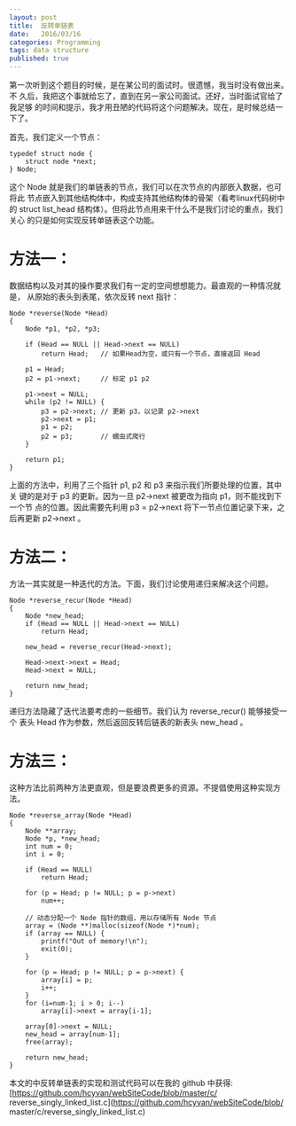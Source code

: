 ```yaml
---
layout: post
title:  反转单链表
date:   2016/03/16
categories: Programming
tags: data structure
published: true
---
```

第一次听到这个题目的时候，是在某公司的面试时。很遗憾，我当时没有做出来。不
久后，我把这个事就给忘了，直到在另一家公司面试。还好，当时面试官给了我足够
的时间和提示，我才用丑陋的代码将这个问题解决。现在，是时候总结一下了。

首先，我们定义一个节点：

    typedef struct node {
	    struct node *next;
    } Node;

这个 Node 就是我们的单链表的节点，我们可以在次节点的内部嵌入数据，也可将此
节点嵌入到其他结构体中，构成支持其他结构体的骨架（看考linux代码树中的
struct list_head 结构体）。但将此节点用来干什么不是我们讨论的重点，我们关心
的只是如何实现反转单链表这个功能。

# 方法一：
数据结构以及对其的操作要求我们有一定的空间想想能力。最直观的一种情况就是，
从原始的表头到表尾，依次反转 next 指针：

    Node *reverse(Node *Head)
    {
    	Node *p1, *p2, *p3;
    
    	if (Head == NULL || Head->next == NULL)
    		return Head;   // 如果Head为空，或只有一个节点，直接返回 Head
    
    	p1 = Head;
    	p2 = p1->next;     // 标定 p1 p2
    
    	p1->next = NULL;
    	while (p2 != NULL) {
    		p3 = p2->next; // 更新 p3，以记录 p2->next
    		p2->next = p1;
    		p1 = p2;
    		p2 = p3;       // 蠕虫式爬行
    	}
    
    	return p1;
	}
		
上面的方法中，利用了三个指针 p1, p2 和 p3 来指示我们所要处理的位置，其中关
键的是对于 p3 的更新。因为一旦 p2->next	被更改为指向 p1，则不能找到下一个节
点的位置。因此需要先利用 p3 = p2->next 将下一节点位置记录下来，之后再更新
p2->next 。
		
# 方法二：
方法一其实就是一种迭代的方法。下面，我们讨论使用递归来解决这个问题。

    Node *reverse_recur(Node *Head)
    {
    	Node *new_head;
    	if (Head == NULL || Head->next == NULL)
    		return Head;
    
    	new_head = reverse_recur(Head->next);
    
    	Head->next->next = Head;
    	Head->next = NULL;

    	return new_head;
    }

递归方法隐藏了迭代法要考虑的一些细节。我们认为 reverse_recur() 能够接受一个
表头 Head 作为参数，然后返回反转后链表的新表头 new_head 。

# 方法三：
这种方法比前两种方法更直观，但是要浪费更多的资源。不提倡使用这种实现方法。

    Node *reverse_array(Node *Head)
    {
    	Node **array;
    	Node *p, *new_head;
    	int num = 0;
    	int i = 0;
    
    	if (Head == NULL)
    		return Head;
    	
    	for (p = Head; p != NULL; p = p->next)
    		num++;

        // 动态分配一个 Node 指针的数组，用以存储所有 Node 节点
    	array = (Node **)malloc(sizeof(Node *)*num);
    	if (array == NULL) {
    		printf("Out of memory!\n");
    		exit(0);
    	}
    
    	for (p = Head; p != NULL; p = p->next) {
    		array[i] = p;
    		i++;
    	}
    	for (i=num-1; i > 0; i--)
    		array[i]->next = array[i-1];
    
    	array[0]->next = NULL;
    	new_head = array[num-1];
    	free(array);
    
    	return new_head;
    }

本文的中反转单链表的实现和测试代码可以在我的 github 中获得:
[https://github.com/hcyvan/webSiteCode/blob/master/c/
reverse_singly_linked_list.c](https://github.com/hcyvan/webSiteCode/blob/
master/c/reverse_singly_linked_list.c)
